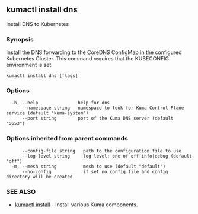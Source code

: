 ## kumactl install dns

Install DNS to Kubernetes

### Synopsis

Install the DNS forwarding to the CoreDNS ConfigMap in the configured Kubernetes Cluster.
This command requires that the KUBECONFIG environment is set

```
kumactl install dns [flags]
```

### Options

```
  -h, --help               help for dns
      --namespace string   namespace to look for Kuma Control Plane service (default "kuma-system")
      --port string        port of the Kuma DNS server (default "5653")
```

### Options inherited from parent commands

```
      --config-file string   path to the configuration file to use
      --log-level string     log level: one of off|info|debug (default "off")
  -m, --mesh string          mesh to use (default "default")
      --no-config            if set no config file and config directory will be created
```

### SEE ALSO

* [kumactl install](kumactl_install.md)	 - Install various Kuma components.

